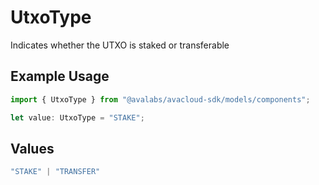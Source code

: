 # UtxoType

Indicates whether the UTXO is staked or transferable

## Example Usage

```typescript
import { UtxoType } from "@avalabs/avacloud-sdk/models/components";

let value: UtxoType = "STAKE";
```

## Values

```typescript
"STAKE" | "TRANSFER"
```